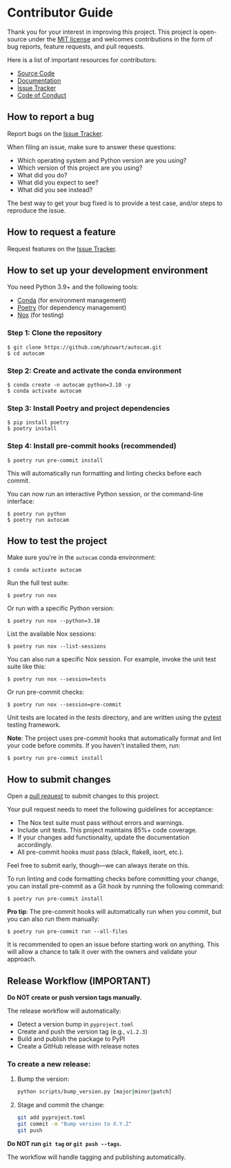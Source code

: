 # Contributor Guide

Thank you for your interest in improving this project.
This project is open-source under the [MIT license] and
welcomes contributions in the form of bug reports, feature requests, and pull requests.

Here is a list of important resources for contributors:

- [Source Code]
- [Documentation]
- [Issue Tracker]
- [Code of Conduct]

[mit license]: https://opensource.org/licenses/MIT
[source code]: https://github.com/phzwart/autocam
[documentation]: https://autocam.readthedocs.io/
[issue tracker]: https://github.com/phzwart/autocam/issues

## How to report a bug

Report bugs on the [Issue Tracker].

When filing an issue, make sure to answer these questions:

- Which operating system and Python version are you using?
- Which version of this project are you using?
- What did you do?
- What did you expect to see?
- What did you see instead?

The best way to get your bug fixed is to provide a test case,
and/or steps to reproduce the issue.

## How to request a feature

Request features on the [Issue Tracker].

## How to set up your development environment

You need Python 3.9+ and the following tools:

- [Conda] (for environment management)
- [Poetry] (for dependency management)
- [Nox] (for testing)

### Step 1: Clone the repository

```console
$ git clone https://github.com/phzwart/autocam.git
$ cd autocam
```

### Step 2: Create and activate the conda environment

```console
$ conda create -n autocam python=3.10 -y
$ conda activate autocam
```

### Step 3: Install Poetry and project dependencies

```console
$ pip install poetry
$ poetry install
```

### Step 4: Install pre-commit hooks (recommended)

```console
$ poetry run pre-commit install
```

This will automatically run formatting and linting checks before each commit.

You can now run an interactive Python session,
or the command-line interface:

```console
$ poetry run python
$ poetry run autocam
```

[conda]: https://docs.conda.io/
[poetry]: https://python-poetry.org/
[nox]: https://nox.thea.codes/

## How to test the project

Make sure you're in the `autocam` conda environment:

```console
$ conda activate autocam
```

Run the full test suite:

```console
$ poetry run nox
```

Or run with a specific Python version:

```console
$ poetry run nox --python=3.10
```

List the available Nox sessions:

```console
$ poetry run nox --list-sessions
```

You can also run a specific Nox session.
For example, invoke the unit test suite like this:

```console
$ poetry run nox --session=tests
```

Or run pre-commit checks:

```console
$ poetry run nox --session=pre-commit
```

Unit tests are located in the _tests_ directory,
and are written using the [pytest] testing framework.

**Note**: The project uses pre-commit hooks that automatically format and lint your code before commits. If you haven't installed them, run:

```console
$ poetry run pre-commit install
```

[pytest]: https://pytest.readthedocs.io/

## How to submit changes

Open a [pull request] to submit changes to this project.

Your pull request needs to meet the following guidelines for acceptance:

- The Nox test suite must pass without errors and warnings.
- Include unit tests. This project maintains 85%+ code coverage.
- If your changes add functionality, update the documentation accordingly.
- All pre-commit hooks must pass (black, flake8, isort, etc.).

Feel free to submit early, though—we can always iterate on this.

To run linting and code formatting checks before committing your change, you can install pre-commit as a Git hook by running the following command:

```console
$ poetry run pre-commit install
```

**Pro tip**: The pre-commit hooks will automatically run when you commit, but you can also run them manually:

```console
$ poetry run pre-commit run --all-files
```

It is recommended to open an issue before starting work on anything.
This will allow a chance to talk it over with the owners and validate your approach.

[pull request]: https://github.com/phzwart/autocam/pulls

<!-- github-only -->

[code of conduct]: CODE_OF_CONDUCT.md

## Release Workflow (IMPORTANT)

**Do NOT create or push version tags manually.**

The release workflow will automatically:

- Detect a version bump in `pyproject.toml`
- Create and push the version tag (e.g., `v1.2.3`)
- Build and publish the package to PyPI
- Create a GitHub release with release notes

### To create a new release:

1. Bump the version:
   ```bash
   python scripts/bump_version.py [major|minor|patch]
   ```
2. Stage and commit the change:
   ```bash
   git add pyproject.toml
   git commit -m "Bump version to X.Y.Z"
   git push
   ```

**Do NOT run `git tag` or `git push --tags`.**

The workflow will handle tagging and publishing automatically.
